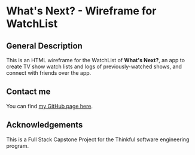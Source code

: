# What's Next? - Wireframe for WatchList

## General Description
This is an HTML wireframe for the WatchList of <b>What's Next?</b>, an app to create TV show watch lists and logs of previously-watched shows, and connect with friends over the app.  

## Contact me
You can find [my GitHub page here](https://github.com/sam1cutler).

## Acknowledgements
This is a Full Stack Capstone Project for the Thinkful software engineering program. 